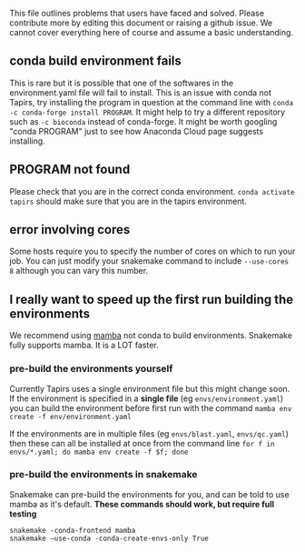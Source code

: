 This file outlines problems that users have faced and solved. Please contribute more by editing this document or raising a github issue. We cannot cover everything here of course and assume a basic understanding.

## conda build environment fails
This is rare but it is possible that one of the softwares in the environment.yaml file will fail to install. This is an issue with conda not Tapirs, try installing the program in question at the command line with `conda -c conda-forge install PROGRAM`. It might help to try a different repository such as `-c bioconda` instead of conda-forge. It might be worth googling "conda PROGRAM" just to see how Anaconda Cloud page suggests installing.

## PROGRAM not found
Please check that you are in the correct conda environment. `conda activate tapirs` should make sure that you are in the tapirs environment.

## error involving cores
Some hosts require you to specify the number of cores on which to run your job. You can just modify your snakemake command to include `--use-cores 8` although you can vary this number.

## I really want to speed up the first run building the environments
We recommend using [mamba](https://github.com/mamba-org/mamba) not conda to build environments. Snakemake fully supports mamba. It is a LOT faster.

### pre-build the environments yourself
Currently Tapirs uses a single environment file but this might change soon. If the environment is specified in a **single file** (eg `envs/environment.yaml`) you can build the environment before first run with the command `mamba env create -f env/environment.yaml`

If the environments are in multiple files (eg `envs/blast.yaml`, `envs/qc.yaml`) then these can all be installed at once from the command line `for f in envs/*.yaml; do mamba env create -f $f; done`

### pre-build the environments in snakemake
Snakemake can pre-build the environments for you, and can be told to use mamba as it's default. **These commands should work, but require full testing**

```
snakemake -conda-frontend mamba
snakemake –use-conda -conda-create-envs-only True
```